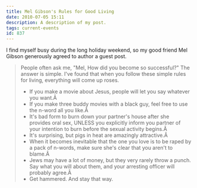 ```yaml
---
title: Mel Gibson's Rules for Good Living
date: 2010-07-05 15:11
description: A description of my post.
tags: current-events
id: 837
---
```

I find myself busy during the long holiday weekend, so my good friend Mel Gibson generously agreed to author a guest post. 

<blockquote>People often ask me, "Mel, How did you become so successful?"  The answer is simple.  I've found that when you follow these simple rules for living, everything will come up roses.<ul><li>If you make a movie about Jesus, people will let you say whatever you want.Â </li><li>If you make three buddy movies with a black guy, feel free to use the n-word all you like.Â </li><li>It's bad form to burn down your partner's house after she provides oral sex, UNLESS you explicitly inform you partner of your intention to burn before the sexual activity begins.Â </li><li>It's surprising, but pigs in heat are amazingly attractive.Â </li><li>When it becomes inevitable that the one you love is to be raped by a pack of n-words, make sure she's clear that you aren't to blame.Â </li><li>Jews may have a lot of money, but they very rarely throw a punch. Say what you will about them, and your arresting officer will probably agree.Â </li><li>Get hammered.  And stay that way.</li></ul></blockquote>
